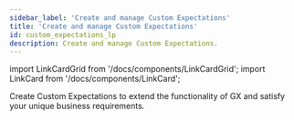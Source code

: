 ```yaml
---
sidebar_label: 'Create and manage Custom Expectations'
title: 'Create and manage Custom Expectations'
id: custom_expectations_lp
description: Create and manage Custom Expectations.
---
```


import LinkCardGrid from '/docs/components/LinkCardGrid';
import LinkCard from '/docs/components/LinkCard';

<p class="DocItem__header-description">Create Custom Expectations to extend the functionality of GX and satisfy your unique business requirements.</p>

<LinkCardGrid>
  <LinkCard topIcon label="Custom Expectations overview" description="Extend the functionality of GX with Custom Expectations" href="/docs/guides/expectations/creating_custom_expectations/overview" icon="/img/custom_expectation_icon.svg" />
  <LinkCard topIcon label="Create a Custom Column Aggregate Expectation" description="Create a Custom Column Aggregate Expectation that evaluates a single column and produces an aggregate Metric" href="/docs/guides/expectations/creating_custom_expectations/how_to_create_custom_column_aggregate_expectations" icon="/img/custom_expectation_icon.svg" />
  <LinkCard topIcon label="Create a Custom Column Map Expectation" description="Create a Custom Column Map Expectation that evaluates a single column and performs a yes or no query on every row in the column" href="/docs/guides/expectations/creating_custom_expectations/how_to_create_custom_column_map_expectations" icon="/img/custom_expectation_icon.svg" />
  <LinkCard topIcon label="Create a Custom Batch Expectation" description="Create a Custom Batch Expectation that evaluates an entire Batch, and answers a semantic question about the Batch" href="/docs/guides/expectations/creating_custom_expectations/how_to_create_custom_batch_expectations" icon="/img/custom_expectation_icon.svg" />
  <LinkCard topIcon label="Create a Custom Column Pair Map Expectation" description="Create a Custom Column Pair Map Expectation that evaluates a pair of columns and performs a yes or no query about the row-wise relationship between the two columns" href="/docs/guides/expectations/creating_custom_expectations/how_to_create_custom_column_pair_map_expectations" icon="/img/custom_expectation_icon.svg" />
  <LinkCard topIcon label="Create a Custom Multicolumn Map Expectation" description="Create a Custom Multicolumn Map Expectation that evaluates a set of columns and performs a yes or no query about the row-wise relationship between the the columns" href="/docs/guides/expectations/creating_custom_expectations/how_to_create_custom_multicolumn_map_expectations" icon="/img/custom_expectation_icon.svg" />
  <LinkCard topIcon label="Create a Custom Regex-Based Column Map Expectation" description="Create a Custom Regex-Based Column Map Expectation that evaluates a single column and performs a yes or no regex-based query on every row in the column" href="/docs/guides/expectations/creating_custom_expectations/how_to_create_custom_regex_based_column_map_expectations" icon="/img/custom_expectation_icon.svg" />
  <LinkCard topIcon label="Create a Custom Set-Based Column Map Expectation" description="Create a Custom Set-Based Column Map Expectation that evaluates a single column and determines if each row in the column belongs to the specified set" href="/docs/guides/expectations/creating_custom_expectations/how_to_create_custom_set_based_column_map_expectations" icon="/img/custom_expectation_icon.svg" />
  <LinkCard topIcon label="Create a Custom Query Expectation" description="Create a Custom Query Expectation to run Expectations against custom query results and make intermediate queries to your database" href="/docs/guides/expectations/creating_custom_expectations/how_to_create_custom_query_expectations" icon="/img/custom_expectation_icon.svg" />
  <LinkCard topIcon label="Create a Custom Parameterized Expectation" description="Create a Custom Parameterized Expectation" href="/docs/guides/expectations/creating_custom_expectations/how_to_create_custom_parameterized_expectations" icon="/img/custom_expectation_icon.svg" />
  <LinkCard topIcon label="Add auto-initializing framework support to a Custom Expectation" description="Use auto-initializing Expectations to automate Expectation parameter estimation" href="/docs/guides/expectations/creating_custom_expectations/how_to_add_support_for_the_auto_initializing_framework_to_a_custom_expectation" icon="/img/custom_expectation_icon.svg" />
</LinkCardGrid>
